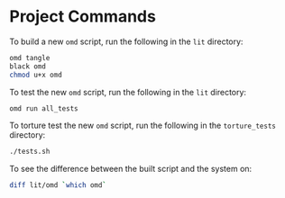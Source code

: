 # Project Commands

To build a new `omd` script, run the following in the `lit` directory:

```bash {name=build-omd dir=lit menu=true}
omd tangle
black omd
chmod u+x omd
```

To test the new `omd` script, run the following in the `lit` directory:

```bash {name=test-omd dir=lit menu=true}
omd run all_tests
```

To torture test the new `omd` script, run the following in the `torture_tests` directory:

```bash {name=torture-test-omd dir=torture_tests menu=true}
./tests.sh
```

To see the difference between the built script and the system on:

```bash {name=diff menu=true}
diff lit/omd `which omd`
```
